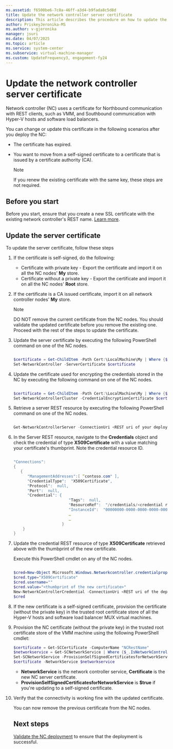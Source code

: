```yaml
---
ms.assetid: f6500be6-7c8a-46ff-a3d4-b9fada8c5d8d
title: Update the network controller server certificate
description: This article describes the procedure on how to update the network controller's server certificate.
author: PriskeyJeronika-MS
ms.author: v-gjeronika
manager: jsuri
ms.date: 04/07/2025
ms.topic: article
ms.service: system-center
ms.subservice: virtual-machine-manager
ms.custom: UpdateFrequency3, engagement-fy24
---
```



# Update the network controller server certificate



  Network controller (NC) uses a certificate for Northbound communication with REST clients, such as VMM, and Southbound communication with Hyper-V hosts and software load balancers.

  You can change or update this certificate in the following scenarios after you deploy the NC:

- The certificate has expired.
- You want to move from a self-signed certificate to a certificate that is issued by a certificate authority (CA).

  > [!NOTE]
  > If you renew the existing certificate with the same key, these steps are not required.

## Before you start

 Before you start, ensure that you create a new SSL certificate with the existing network controller's REST name. [Learn more](sdn-controller.md#set-up-the-security-certificates).

## Update the server certificate

To update the server certificate, follow these steps

1. If the certificate is self-signed, do the following:

   - Certificate with private key - Export the certificate and import it on all the NC nodes' **My** store.
   - Certificate without a private key - Export the certificate and import it on all the NC nodes' **Root** store.

2. If the certificate is a CA issued certificate, import it on all network controller nodes' **My** store.

   > [!NOTE]
   > DO NOT remove the current certificate from the NC nodes. You should validate the updated certificate before you remove the existing one. Proceed with the rest of the steps to update the certificate.

3. Update the server certificate by executing the following PowerShell command on one of the NC nodes.

   ```powershell

   $certificate = Get-ChildItem -Path Cert:\LocalMachine\My | Where {$_.Thumbprint -eq “Thumbprint of new certificate”}
   Set-NetworkController -ServerCertificate $certificate
   ```

4. Update the certificate used for encrypting the credentials stored in the NC by executing the following command on one of the NC nodes.

   ```powershell

   $certificate = Get-ChildItem -Path Cert:\LocalMachine\My | Where {$_.Thumbprint -eq “Thumbprint of new certificate”}
   Set-NetworkControllerCluster -CredentialEncryptionCertificate $certificate
   ```

5. Retrieve a server REST resource by executing the following PowerShell command on one of the NC nodes.

   ```powershell

   Get-NetworkControllerServer -ConnectionUri <REST uri of your deployment>
   ```

6. In the Server REST resource, navigate to the **Credentials** object and check the credential of type **X509Certificate** with a value matching your certificate's thumbprint. Note the credential resource ID.

   ```powershell

   "Connections":
   {
      {
         "ManagementAddresses":[ “contoso.com" ],                  
         "CredentialType":  "X509Certificate",
         "Protocol":  null,
         "Port":  null,
         "Credential": {
                           "Tags":  null,
                           "ResourceRef":  "/credentials/<credential resource Id>,
                           "InstanceId":  "00000000-0000-0000-0000-000000000000",
                           …
                           …
                        }
       }   
   }
   ```

7. Update the credential REST resource of type **X509Certificate** retrieved above with the thumbprint of the new certificate.

   Execute this PowerShell cmdlet on any of the NC nodes.

   ```powershell

   $cred=New-Object Microsoft.Windows.Networkcontroller.credentialproperties
   $cred.type="X509Certificate"
   $cred.username=""
   $cred.value="<thumbprint of the new certificate>"
   New-NetworkControllerCredential -ConnectionUri <REST uri of the deployment> -ResourceId <credential resource Id> -Properties
   $cred
   ```

8. If the new certificate is a self-signed certificate, provision the certificate (without the private key) in the trusted root certificate store of all the Hyper-V hosts and software load balancer MUX virtual machines.

9. Provision the NC certificate (without the private key) in the trusted root certificate store of the VMM machine using the following PowerShell cmdlet:

   ```powershell
   $certificate = Get-SCCertificate -ComputerName "NCRestName"
   $networkservice = Get-SCNetworkService | Where {$_.IsNetworkController -eq $true}
   Set-SCNetworkService -ProvisionSelfSignedCertificatesforNetworkService $true -Certificate
   $certificate -NetworkService $networkservice
   ```
   - **NetworkService** is the network controller service, **Certificate** is the new NC server certificate.
   - **ProvisionSelfSignedCertificatesforNetworkService** is **$true** if you're updating to a self-signed certificate.

10. Verify that the connectivity is working fine with the updated certificate.

    You can now remove the previous certificate from the NC nodes.

    ## Next steps

    [Validate the NC deployment](sdn-controller.md#validate-the-deployment) to ensure that the deployment is successful.
